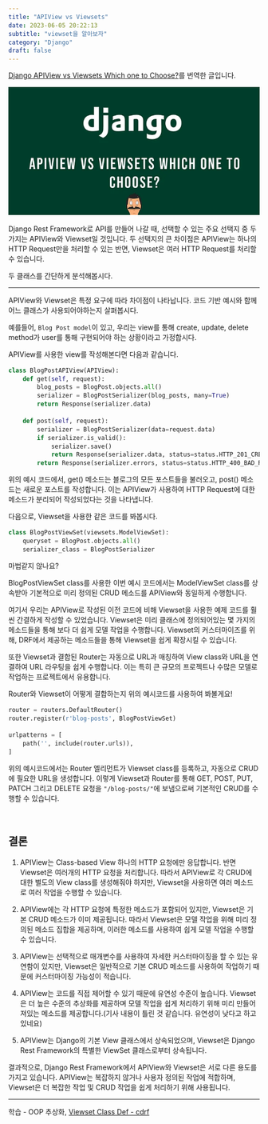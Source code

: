 ```yaml
---
title: "APIView vs Viewsets"
date: 2023-06-05 20:22:13
subtitle: "viewset을 알아보자"
category: "Django"
draft: false
---
```

  
[Django APIView vs Viewsets Which one to Choose?](https://medium.com/@p0zn/django-apiview-vs-viewsets-which-one-to-choose-c8945e538af4)를 번역한 글입니다.

![APIView_Viewset](apiview_viewset.webp)

Django Rest Framework로 API를 만들어 나갈 때, 선택할 수 있는 주요 선택지 중 두가지는 APIView와 Viewset일 것입니다. 두 선택지의 큰 차이점은 APIView는 하나의 HTTP Request만을 처리할 수 있는 반면, Viewset은 여러 HTTP Request를 처리할 수 있습니다.

두 클래스를 간단하게 분석해봅시다.

<hr/>

APIView와 Viewset은 특정 요구에 따라 차이점이 나타납니다. 코드 기반 예시와 함께 어느 클래스가 사용되어야하는지 살펴봅시다.

예를들어, `Blog Post model`이 있고, 우리는 view를 통해 create, update, delete method가 user를 통해 구현되어야 하는 상황이라고 가정합시다.  

APIView를 사용한 view를 작성해본다면 다음과 같습니다.

```python
class BlogPostAPIView(APIView):
    def get(self, request):
        blog_posts = BlogPost.objects.all()
        serializer = BlogPostSerializer(blog_posts, many=True)
        return Response(serializer.data)
    
    def post(self, request):
        serializer = BlogPostSerializer(data=request.data)
        if serializer.is_valid():
            serializer.save()
            return Response(serializer.data, status=status.HTTP_201_CREATED)
        return Response(serializer.errors, status=status.HTTP_400_BAD_REQUEST)
```

위의 예시 코드에서, get() 메소드는 블로그의 모든 포스트들을 불러오고, post() 메소드는 새로운 포스트를 작성합니다. 이는 APIView가 사용하여 HTTP Request에 대한 메소드가 분리되어 작성되었다는 것을 나타냅니다.

다음으로, Viewset을 사용한 같은 코드를 봐봅시다.

```python
class BlogPostViewSet(viewsets.ModelViewSet):
    queryset = BlogPost.objects.all()
    serializer_class = BlogPostSerializer
```

마법같지 않나요?

BlogPostViewSet class를 사용한 이번 예시 코드에서는 ModelViewSet class를 상속받아 기본적으로 미리 정의된 CRUD 메소드를 APIView와 동일하게 수행합니다.

여기서 우리는 APIView로 작성된 이전 코드에 비해 Viewset을 사용한 예제 코드를 훨씬 간결하게 작성할 수 있었습니다. Viewset은 미리 클래스에 정의되어있는 몇 가지의 메소드들을 통해 보다 더 쉽게 모델 작업을 수행합니다. Viewset의 커스터마이즈를 위해, DRF에서 제공하는 메소드들을 통해 Viewset을 쉽게 확장시킬 수 있습니다.

또한 Viewset과 결합된 Router는 자동으로 URL과 매칭하여 View class와 URL을 연결하여 URL 라우팅을 쉽게 수행합니다. 이는 특히 큰 규모의 프로젝트나 수많은 모델로 작업하는 프로젝트에서 유용합니다.

Router와 Viewset이 어떻게 결합하는지 위의 예시코드를 사용하여 봐볼게요!

```python
router = routers.DefaultRouter()
router.register(r'blog-posts', BlogPostViewSet)

urlpatterns = [
    path('', include(router.urls)),
]
```

위의 예시코드에서는 Router 엘리먼트가 Viewset class를 등록하고, 자동으로 CRUD 에 필요한 URL을 생성합니다. 이렇게 Viewset과 Router를 통해 GET, POST, PUT, PATCH 그리고 DELETE 요청을 `"/blog-posts/"`에 보냄으로써 기본적인 CRUD를 수행할 수 있습니다.

<br/>

## 결론

1. APIView는 Class-based View 하나의 HTTP 요청에만 응답합니다. 반면 Viewset은 여러개의 HTTP 요청을 처리합니다. 따라서 APIView로 각 CRUD에 대한 별도의 View class를 생성해줘야 하지만, Viewset을 사용하면 여러 메소드로 여러 작업을 수행할 수 있습니다.  

2. APIView에는 각 HTTP 요청에 특정한 메소드가 포함되어 있지만, Viewset은 기본 CRUD 메소드가 이미 제공됩니다. 따라서 Viewset은 모델 작업을 위해 미리 정의된 메소드 집합을 제공하며, 이러한 메소드를 사용하여 쉽게 모델 작업을 수행할 수 있습니다.  

3. APIView는 선택적으로 매개변수를 사용하여 자세한 커스터마이징을 할 수 있는 유연함이 있지만, Viewset은 일반적으로 기본 CRUD 메소드를 사용하여 작업하기 때문에 커스터마이징 가능성이 적습니다.  

4. APIView는 코드를 직접 제어할 수 있기 때문에 유연성 수준이 높습니다. Viewset은 더 높은 수준의 추상화를 제공하며 모델 작업을 쉽게 처리하기 위해 미리 만들어져있는 메소드를 제공합니다.(기사 내용이 틀린 것 같습니다. 유연성이 낮다고 하고있네요)

5. APIView는 Django의 기본 View 클래스에서 상속되었으며, Viewset은 Django Rest Framework의 특별한 ViewSet 클래스로부터 상속됩니다.

결과적으로, Django Rest Framework에서 APIView와 Viewset은 서로 다른 용도를 가지고 있습니다. APIView는 복잡하지 않거나 사용자 정의된 작업에 적합하며, Viewset은 더 복잡한 작업 및 CRUD 작업을 쉽게 처리하기 위해 사용됩니다.

---

학습 - OOP 추상화, [Viewset Class Def - cdrf](https://www.cdrf.co/3.13/rest_framework.viewsets/ViewSet.html)